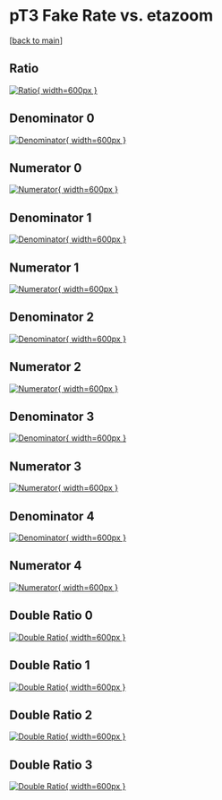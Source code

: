 # pT3 Fake Rate vs. etazoom

[[back to main](./)]



## Ratio

[![Ratio](../mtv/var/pT3_fakerate_etazoom.png){ width=600px }](../mtv/var/pT3_fakerate_etazoom.pdf)

## Denominator 0

[![Denominator](../mtv/den/pT3_fakerate_etazoom_den0.png){ width=600px }](../mtv/den/pT3_fakerate_etazoom_den0.pdf)

## Numerator 0

[![Numerator](../mtv/num/pT3_fakerate_etazoom_num0.png){ width=600px }](../mtv/num/pT3_fakerate_etazoom_num0.pdf)

## Denominator 1

[![Denominator](../mtv/den/pT3_fakerate_etazoom_den1.png){ width=600px }](../mtv/den/pT3_fakerate_etazoom_den1.pdf)

## Numerator 1

[![Numerator](../mtv/num/pT3_fakerate_etazoom_num1.png){ width=600px }](../mtv/num/pT3_fakerate_etazoom_num1.pdf)

## Denominator 2

[![Denominator](../mtv/den/pT3_fakerate_etazoom_den2.png){ width=600px }](../mtv/den/pT3_fakerate_etazoom_den2.pdf)

## Numerator 2

[![Numerator](../mtv/num/pT3_fakerate_etazoom_num2.png){ width=600px }](../mtv/num/pT3_fakerate_etazoom_num2.pdf)

## Denominator 3

[![Denominator](../mtv/den/pT3_fakerate_etazoom_den3.png){ width=600px }](../mtv/den/pT3_fakerate_etazoom_den3.pdf)

## Numerator 3

[![Numerator](../mtv/num/pT3_fakerate_etazoom_num3.png){ width=600px }](../mtv/num/pT3_fakerate_etazoom_num3.pdf)

## Denominator 4

[![Denominator](../mtv/den/pT3_fakerate_etazoom_den4.png){ width=600px }](../mtv/den/pT3_fakerate_etazoom_den4.pdf)

## Numerator 4

[![Numerator](../mtv/num/pT3_fakerate_etazoom_num4.png){ width=600px }](../mtv/num/pT3_fakerate_etazoom_num4.pdf)

## Double Ratio 0

[![Double Ratio](../mtv/ratio/pT3_fakerate_etazoom_ratio0.png){ width=600px }](../mtv/ratio/pT3_fakerate_etazoom_ratio0.pdf)

## Double Ratio 1

[![Double Ratio](../mtv/ratio/pT3_fakerate_etazoom_ratio1.png){ width=600px }](../mtv/ratio/pT3_fakerate_etazoom_ratio1.pdf)

## Double Ratio 2

[![Double Ratio](../mtv/ratio/pT3_fakerate_etazoom_ratio2.png){ width=600px }](../mtv/ratio/pT3_fakerate_etazoom_ratio2.pdf)

## Double Ratio 3

[![Double Ratio](../mtv/ratio/pT3_fakerate_etazoom_ratio3.png){ width=600px }](../mtv/ratio/pT3_fakerate_etazoom_ratio3.pdf)

